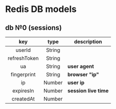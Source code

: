 # Redis DB models

## db №0 (sessions)

|key         |type        |description                 |
|:-:         |:-:         |--                          |
|userId      |String      |                            |
|refreshToken|String      |                            |
|ua          |String      |**user agent**              |
|fingerprint |String      |**browser "ip"**            |
|ip          |Number      |**user ip**                 |
|expiresIn   |Number      |**session live time**       |
|createdAt   |Number      |                            |
